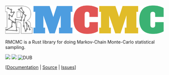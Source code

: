 ![logo](./logo.svg)

RMCMC is a Rust library for doing Markov-Chain Monte-Carlo statistical sampling.

[![](https://travis-ci.com/schmidmt/rmcmc.svg?branch=master)](https://travis-ci.com/schmidmt/rmcmc)
[![](http://meritbadge.herokuapp.com/rmcmc?style=flat-square)](https://crates.io/crates/rmcmc)
![DUB](https://img.shields.io/dub/l/vibe-d.svg?style=flat-square)

[[Documentation](https://docs.rs/rmcmc/) | [Source](https://github.com/schmidmt/rmcmc) | [Issues](https://github.com/schmidmt/rmcmc/issues)]
